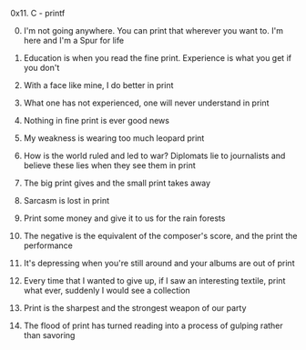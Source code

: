 0x11. C - printf

0. I'm not going anywhere. You can print that wherever you want to. I'm here and I'm a Spur for life 

1. Education is when you read the fine print. Experience is what you get if you don't 

2. With a face like mine, I do better in print 

3. What one has not experienced, one will never understand in print 

4. Nothing in fine print is ever good news

5. My weakness is wearing too much leopard print 

 6. How is the world ruled and led to war? Diplomats lie to journalists and believe these lies when they see them in print 

7. The big print gives and the small print takes away 

8. Sarcasm is lost in print 

9. Print some money and give it to us for the rain forests

10. The negative is the equivalent of the composer's score, and the print the performance

11. It's depressing when you're still around and your albums are out of print

12. Every time that I wanted to give up, if I saw an interesting textile, print what ever, suddenly I would see a collection 

13. Print is the sharpest and the strongest weapon of our party 

14. The flood of print has turned reading into a process of gulping rather than savoring
